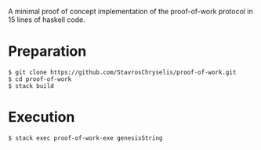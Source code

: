 A minimal proof of concept implementation of the proof-of-work protocol in 15 lines of haskell code.

# Preparation
`$ git clone https://github.com/StavrosChryselis/proof-of-work.git`  
`$ cd proof-of-work`  
`$ stack build`
# Execution
`$ stack exec proof-of-work-exe genesisString`
